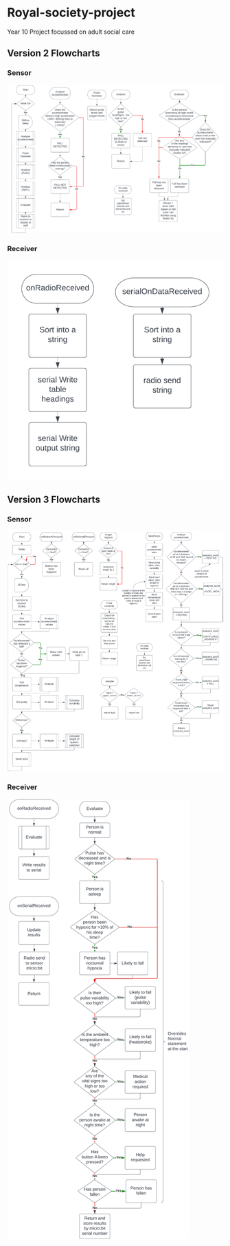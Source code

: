 # Royal-society-project
Year 10 Project focussed on adult social care
## Version 2 Flowcharts
### Sensor
![Version2 Sensor Flowchart](Version2_Sensor_Flow.png)
### Receiver
![Version2 Receiver Flowchart](Version2_Receiver_Flow.png)

## Version 3 Flowcharts
### Sensor
![Version3 Sensor Flowchart](Version3_Sensor_Flow.png)
### Receiver
![Version3 Receiver Flowchart](Version3_Receiver_Flow.png)


